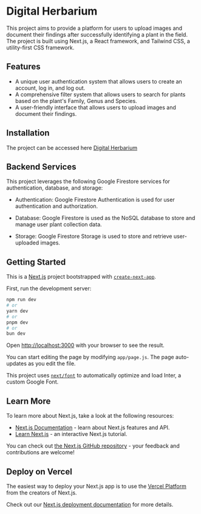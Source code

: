 # Digital Herbarium

This project aims to provide a platform for users to upload images and document their findings after successfully identifying a plant in the field. 
The project is built using Next.js, a React framework, and Tailwind CSS, a utility-first CSS framework. 


## Features

- A unique user authentication system that allows users to create an account, log in, and log out.
- A comprehensive filter system that allows users to search for plants based on the plant's Family, Genus and Species.
- A user-friendly interface that allows users to upload images and document their findings.

## Installation

The project can be accessed here [Digital Herbarium](https://digital-herbarium.vercel.app/)


## Backend Services

This project leverages the following Google Firestore services for authentication, database, and storage:

- Authentication: Google Firestore Authentication is used for user authentication and authorization.

- Database: Google Firestore is used as the NoSQL database to store and manage user plant collection data.

- Storage: Google Firestore Storage is used to store and retrieve user-uploaded images.


## Getting Started

This is a [Next.js](https://nextjs.org/) project bootstrapped with [`create-next-app`](https://github.com/vercel/next.js/tree/canary/packages/create-next-app).

First, run the development server:

```bash
npm run dev
# or
yarn dev
# or
pnpm dev
# or
bun dev
```

Open [http://localhost:3000](http://localhost:3000) with your browser to see the result.

You can start editing the page by modifying `app/page.js`. The page auto-updates as you edit the file.

This project uses [`next/font`](https://nextjs.org/docs/basic-features/font-optimization) to automatically optimize and load Inter, a custom Google Font.

## Learn More

To learn more about Next.js, take a look at the following resources:

- [Next.js Documentation](https://nextjs.org/docs) - learn about Next.js features and API.
- [Learn Next.js](https://nextjs.org/learn) - an interactive Next.js tutorial.

You can check out [the Next.js GitHub repository](https://github.com/vercel/next.js/) - your feedback and contributions are welcome!

## Deploy on Vercel

The easiest way to deploy your Next.js app is to use the [Vercel Platform](https://vercel.com/new?utm_medium=default-template&filter=next.js&utm_source=create-next-app&utm_campaign=create-next-app-readme) from the creators of Next.js.

Check out our [Next.js deployment documentation](https://nextjs.org/docs/deployment) for more details.
